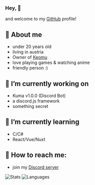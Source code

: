 ### Hey, 👋

and welcome to my [GitHub](https://github.com) profile!

## 🐼 About me
  - under 20 years old
  - living in austria
  - Owner of [Keomu](https://keomu.com)
  - love playing games & watching anime
  - friendly person :)
    
## 🔭 I’m currently working on
  - Kuma v1.0.0 (Discord Bot)
  - a discord.js framework
  - something secret
    
## 🌱 I’m currently learning
  - C/C#
  - React/Vue/Nuxt
    
## 📖 How to reach me:
  - join my [Discord server](https://discord.gg/MMH4rpk)

![Stats](https://github-readme-stats.vercel.app/api?username=pandaaa2507&theme=tokyonight)
![Languages](https://github-readme-stats.vercel.app/api/top-langs/?username=pandaaa2507&layout=compact&theme=tokyonight)
